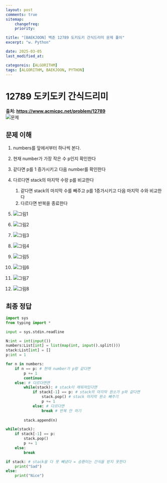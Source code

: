```yaml
---
layout: post
comments: true
sitemap:
    changefreq:
    priority:

title: "[BAEKJOON] 백준 12789 도키도키 간식드리미 문제 풀이"
excerpt: "w. Python"

date: 2025-03-05
last_modified_at: 

categoreis: [ALGORITHM]
tags: [ALGORITHM, BAEKJOON, PYTHON]
---
```


# 12789 도키도키 간식드리미
**출처: <https://www.acmicpc.net/problem/12789>**  
![문제](https://github.com/aliquis-facio/aliquis-facio.github.io/blob/master/_image/2025-03-11-1.png?raw=true)

## 문제 이해
1. numbers를 앞에서부터 하나씩 본다.
1. 현재 number가 가장 작은 수 p인지 확인한다
1. 같다면 p를 1 증가시키고 다음 number를 확인한다
1. 다르다면 stack의 마지막 수랑 p를 비교한다
    1. 같다면 stack의 마지막 수를 빼주고 p를 1증가시키고 다음 마지막 수와 비교한다
    1. 다르다면 반복을 종료한다

1. ![그림1](https://github.com/aliquis-facio/aliquis-facio.github.io/blob/master/_image/2025-03-11-2.jpg?raw=true)
1. ![그림2](https://github.com/aliquis-facio/aliquis-facio.github.io/blob/master/_image/2025-03-11-3.jpg?raw=true)
1. ![그림3](https://github.com/aliquis-facio/aliquis-facio.github.io/blob/master/_image/2025-03-11-4.jpg?raw=true)
1. ![그림4](https://github.com/aliquis-facio/aliquis-facio.github.io/blob/master/_image/2025-03-11-5.jpg?raw=true)
1. ![그림5](https://github.com/aliquis-facio/aliquis-facio.github.io/blob/master/_image/2025-03-11-6.jpg?raw=true)
1. ![그림6](https://github.com/aliquis-facio/aliquis-facio.github.io/blob/master/_image/2025-03-11-7.jpg?raw=true)
1. ![그림7](https://github.com/aliquis-facio/aliquis-facio.github.io/blob/master/_image/2025-03-11-8.jpg?raw=true)
1. ![그림8](https://github.com/aliquis-facio/aliquis-facio.github.io/blob/master/_image/2025-03-11-9.jpg?raw=true)

## 최종 정답
``` python
import sys
from typing import *

input = sys.stdin.readline

N:int = int(input())
numbers:List[int] = list(map(int, input().split()))
stack:List[int] = []
p:int = 1

for n in numbers:
    if n == p: # 현재 number가 p랑 같다면
        p += 1
        continue
    else: # 다르다면면
        while(stack): # stack이 채워져있다면
            if stack[-1] == p: # stack의 마지막 원소가 p와 같다면
                stack.pop() # stack 마지막 원소 빼주기
                p += 1
            else: # 다르다면
                break # 반복 안 하기
        
        stack.append(n)

while(stack):
    if stack[-1] == p:
        stack.pop()
        p += 1
    else:
        break

if stack: # stack을 다 못 빼냈다 = 승환이는 간식을 받지 못한다
    print("Sad")
else:
    print("Nice")
```